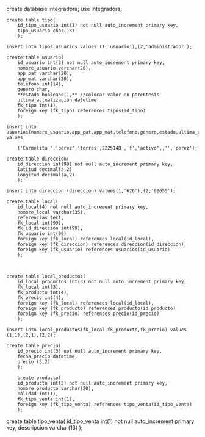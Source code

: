 create database integradora;
	use integradora;

	create table tipo(
		id_tipo_usuario int(1) not null auto_increment primary key,
		tipo_usuario char(13)
		);

	insert into tipos_usuarios values (1,'usuario'),(2,'administrador');

	create table usuario(
		id_usuario int(2) not null auto_increment primary key,
		nombre_usuario varchar(20),
		app_pat varchar(20),
		app_mat varchar(20),
		telefono int(14),
		genero char,
		**estado booleano(),** //colocar valor en parentesis
		ultima_actualizacion datetime
		fk_tipo int(1),
		foreign key (fk_tipo) references tipos(id_tipo)
		);

	insert into usuarios(nombre_usuario,app_pat,app_mat,telefono,genero,estado,ultima_actualizacion,fk_tipo_usuarios) values
		
		('Carmelita ','perez','torres',2225148 ,'f','activo',,'','perez');

	create table direccion(
		id_direccion int(99) not null auto_increment primary key,
		latitud decimal(a,2)
		longitud decimal(a,2)
		);

	insert into direccion (direccion) values(1,'626'),(2,'62655');

	create table local(
		id_local(4) not null auto_increment primary key,
		nombre_local varchar(35),
		referencias text,
		fk_local int(99),
		fk_id_direccion int(99),
		fk_usuario int(99)
		foreign key (fk_local) references local(id_local),
		foreign key (fk_direccion) references direccion(id_direccion),
		foreign key (fk_usuario) references usuarios(id_usuario)
		);

	

	create table local_productos(
		id_local_productos int(3) not null auto_increment primary key,
		fk_local int(3),
		fk_producto int(4),
		fk_precio int(4),
		foreign key (fk_local) references local(id_local),
		foreign key (fk_producto) references producto(id_producto)
		foreign key (fk_precio) references precio(id_precio)
		);

	insert into local_productos(fk_local,fk_producto,fk_precio) values (1,1),(2,1),(2,2);

	create table precio(
		id_precio int(3) not null auto_increment primary key,
		fecha_precio datatime,
		precio (5,2)
		);

		create producto(
		id_producto int(2) not null auto_increment primary key,
		nombre_producto varchar(20),
		calidad int(1),
		fk_tipo_venta int(1),
		foreign key (fk_tipo_venta) references tipo_venta(id_tipo_venta)
		);

create table tipo_venta(
		id_tipo_venta int(1) not null auto_increment primary key,
		descripcion varchar(13)
		);
